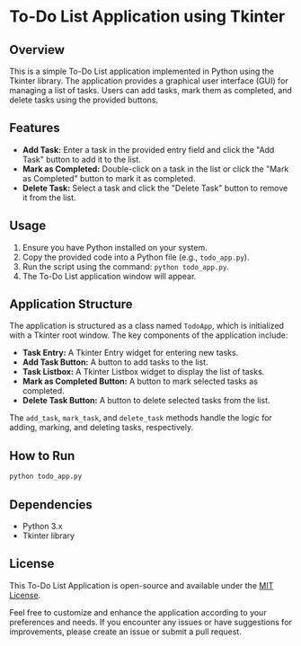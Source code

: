 # To-Do List Application using Tkinter

## Overview

This is a simple To-Do List application implemented in Python using the Tkinter library. The application provides a graphical user interface (GUI) for managing a list of tasks. Users can add tasks, mark them as completed, and delete tasks using the provided buttons.

## Features

- **Add Task:** Enter a task in the provided entry field and click the "Add Task" button to add it to the list.
- **Mark as Completed:** Double-click on a task in the list or click the "Mark as Completed" button to mark it as completed.
- **Delete Task:** Select a task and click the "Delete Task" button to remove it from the list.

## Usage

1. Ensure you have Python installed on your system.
2. Copy the provided code into a Python file (e.g., `todo_app.py`).
3. Run the script using the command: `python todo_app.py`.
4. The To-Do List application window will appear.

## Application Structure

The application is structured as a class named `TodoApp`, which is initialized with a Tkinter root window. The key components of the application include:

- **Task Entry:** A Tkinter Entry widget for entering new tasks.
- **Add Task Button:** A button to add tasks to the list.
- **Task Listbox:** A Tkinter Listbox widget to display the list of tasks.
- **Mark as Completed Button:** A button to mark selected tasks as completed.
- **Delete Task Button:** A button to delete selected tasks from the list.

The `add_task`, `mark_task`, and `delete_task` methods handle the logic for adding, marking, and deleting tasks, respectively.

## How to Run

```bash
python todo_app.py
```

## Dependencies

- Python 3.x
- Tkinter library

## License

This To-Do List Application is open-source and available under the [MIT License](LICENSE).

Feel free to customize and enhance the application according to your preferences and needs. If you encounter any issues or have suggestions for improvements, please create an issue or submit a pull request.
